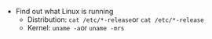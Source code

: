 * Find out what Linux is running
    * Distribution: `cat /etc/*-release`or `cat /etc/*-release`
    * Kernel: `uname -a`or `uname -mrs`
    
